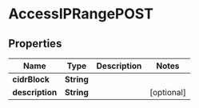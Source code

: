 

# AccessIPRangePOST


## Properties

Name | Type | Description | Notes
------------ | ------------- | ------------- | -------------
**cidrBlock** | **String** |  | 
**description** | **String** |  |  [optional]



